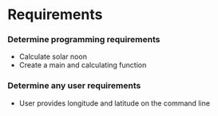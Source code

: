 # Requirements
### Determine programming requirements
* Calculate solar noon
* Create a main and calculating function
### Determine any user requirements
* User provides longitude and latitude on the command line

